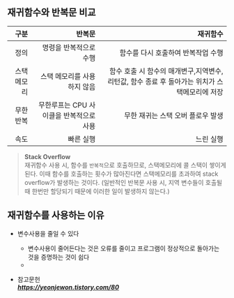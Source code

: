 ## 재귀함수와 반복문 비교

|구분|반복문|재귀함수|
|--:|--:|--:|
|정의|명령을 반복적으로 수행|함수를 다시 호출하여 반복작업 수행|
|스택메모리|스택 메모리를 사용하지 않음|함수 호출 시 함수의 매개변구,지역변수, 리턴값, 함수 종료 후 돌아가는 위치가 스택메모리에 저장|
|무한반복|무한루프는 CPU 사이클을 반복적으로 사용|무한 재귀는 스택 오버 플로우 발생|
|속도|빠른 실행|느린 실행|  


> **Stack Overflow**  
재귀함수 사용 시, 함수를 `반복적`으로 호출하므로, 스택메모리에 콜 스택이 쌓이게 된다. 이때 함수를 호출하는 횟수가 많아진다면 스택메모리를 초과하여 stack overflow가 발생하는 것이다. (일반적인 반복문 사용 시, 지역 변수들이 호출될 때 한번만 할당되기 때문에 이러한 일이 발생하지 않는다.)  
  

## 재귀함수를 사용하는 이유
- 변수사용을 줄일 수 있다
    - 변수사용이 줄어든다는 것은 오류를 줄이고 프로그램이 정상적으로 돌아가는 것을 증명하는 것이 쉽다
    - 







- 참고문헌  
__*https://yeonjewon.tistory.com/80*__